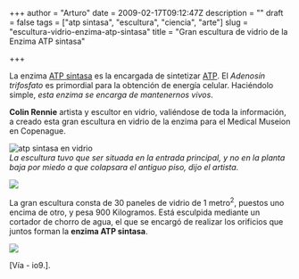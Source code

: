 +++
author = "Arturo"
date = 2009-02-17T09:12:47Z
description = ""
draft = false
tags = ["atp sintasa", "escultura", "ciencia", "arte"]
slug = "escultura-vidrio-enzima-atp-sintasa"
title = "Gran escultura de vidrio de la Enzima ATP sintasa"

+++

La enzima [ATP sintasa](https://es.wikipedia.org/wiki/ATP_sintasa) es la encargada de sintetizar [ATP](https://es.wikipedia.org/wiki/Adenos%C3%ADn_trifosfato). El *Adenosín trifosfato* es primordial para la obtención de energía celular. Haciéndolo simple, *esta enzima se encarga de mantenernos vivos*.

**Colin Rennie** artista y escultor en vidrio, valiéndose de toda la información, a creado esta gran escultura en vidrio de la enzima para el Medical Museion en Copenague.

![atp sintasa en vidrio](/images/import/123-enzima-atp.jpg)<br />
<cite>La escultura tuvo que ser situada en la entrada principal, y no en la planta baja por miedo a que colapsara el antiguo piso, dijo el artista.</cite>

![](/images/import/124-encima-hoyos.jpg)

La gran escultura consta de 30 paneles de vidrio de 1 metro<sup>2</sup>, puestos uno encima de otro, y pesa 900 Kilogramos. Está esculpida mediante un cortador de chorro de agua, el que se encargó de realizar los orificios que juntos forman la **enzima ATP sintasa**.

![](/images/import/125-ATPsynthasePDB.gif)

[Vía - io9.].
